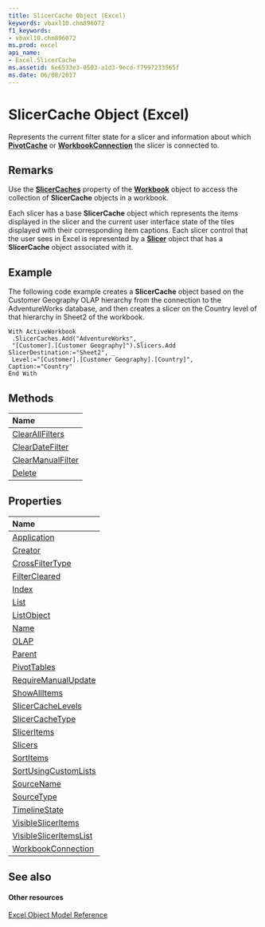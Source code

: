 ```yaml
---
title: SlicerCache Object (Excel)
keywords: vbaxl10.chm896072
f1_keywords:
- vbaxl10.chm896072
ms.prod: excel
api_name:
- Excel.SlicerCache
ms.assetid: 6e6533e3-0503-a1d3-9ecd-f7997233565f
ms.date: 06/08/2017
---
```



# SlicerCache Object (Excel)

Represents the current filter state for a slicer and information about which **[PivotCache](pivotcache-object-excel.md)** or **[WorkbookConnection](workbookconnection-object-excel.md)** the slicer is connected to.


## Remarks

Use the **[SlicerCaches](workbook-slicercaches-property-excel.md)** property of the **[Workbook](workbook-object-excel.md)** object to access the collection of **SlicerCache** objects in a workbook.

Each slicer has a base **SlicerCache** object which represents the items displayed in the slicer and the current user interface state of the tiles displayed with their corresponding item captions. Each slicer control that the user sees in Excel is represented by a **[Slicer](slicer-object-excel.md)** object that has a **SlicerCache** object associated with it.


## Example

The following code example creates a **SlicerCache** object based on the Customer Geography OLAP hierarchy from the connection to the AdventureWorks database, and then creates a slicer on the Country level of that hierarchy in Sheet2 of the workbook.


```
With ActiveWorkbook 
 .SlicerCaches.Add("AdventureWorks", _ 
 "[Customer].[Customer Geography]").Slicers.Add SlicerDestination:="Sheet2", _ 
 Level:="[Customer].[Customer Geography].[Country]", Caption:="Country" 
End With 

```


## Methods



|**Name**|
|:-----|
|[ClearAllFilters](slicercache-clearallfilters-method-excel.md)|
|[ClearDateFilter](slicercache-cleardatefilter-method-excel.md)|
|[ClearManualFilter](slicercache-clearmanualfilter-method-excel.md)|
|[Delete](slicercache-delete-method-excel.md)|

## Properties



|**Name**|
|:-----|
|[Application](slicercache-application-property-excel.md)|
|[Creator](slicercache-creator-property-excel.md)|
|[CrossFilterType](slicercache-crossfiltertype-property-excel.md)|
|[FilterCleared](slicercache-filtercleared-property-excel.md)|
|[Index](slicercache-index-property-excel.md)|
|[List](slicercache-list-property-excel.md)|
|[ListObject](slicercache-listobject-property-excel.md)|
|[Name](slicercache-name-property-excel.md)|
|[OLAP](slicercache-olap-property-excel.md)|
|[Parent](slicercache-parent-property-excel.md)|
|[PivotTables](slicercache-pivottables-property-excel.md)|
|[RequireManualUpdate](slicercache-requiremanualupdate-property-excel.md)|
|[ShowAllItems](slicercache-showallitems-property-excel.md)|
|[SlicerCacheLevels](slicercache-slicercachelevels-property-excel.md)|
|[SlicerCacheType](slicercache-slicercachetype-property-excel.md)|
|[SlicerItems](slicercache-sliceritems-property-excel.md)|
|[Slicers](slicercache-slicers-property-excel.md)|
|[SortItems](slicercache-sortitems-property-excel.md)|
|[SortUsingCustomLists](slicercache-sortusingcustomlists-property-excel.md)|
|[SourceName](slicercache-sourcename-property-excel.md)|
|[SourceType](slicercache-sourcetype-property-excel.md)|
|[TimelineState](slicercache-timelinestate-property-excel.md)|
|[VisibleSlicerItems](slicercache-visiblesliceritems-property-excel.md)|
|[VisibleSlicerItemsList](slicercache-visiblesliceritemslist-property-excel.md)|
|[WorkbookConnection](slicercache-workbookconnection-property-excel.md)|

## See also


#### Other resources


[Excel Object Model Reference](http://msdn.microsoft.com/library/11ea8598-8a20-92d5-f98b-0da04263bf2c%28Office.15%29.aspx)
